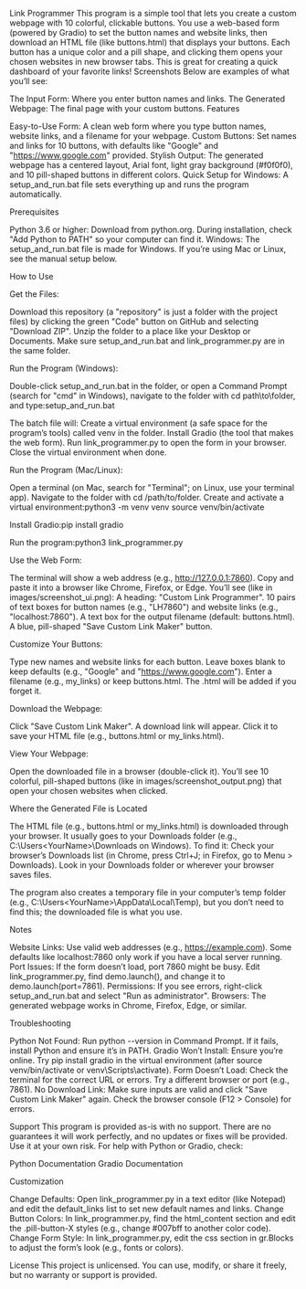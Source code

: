Link Programmer
This program is a simple tool that lets you create a custom webpage with 10 colorful, clickable buttons. You use a web-based form (powered by Gradio) to set the button names and website links, then download an HTML file (like buttons.html) that displays your buttons. Each button has a unique color and a pill shape, and clicking them opens your chosen websites in new browser tabs. This is great for creating a quick dashboard of your favorite links!
Screenshots
Below are examples of what you’ll see:

The Input Form: Where you enter button names and links.
<image-card alt="Gradio UI for customizing buttons" src="screenshot_ui.png" ></image-card>
The Generated Webpage: The final page with your custom buttons.
<image-card alt="Generated HTML webpage with buttons" src="screenshot_output.png" ></image-card>
Features

Easy-to-Use Form: A clean web form where you type button names, website links, and a filename for your webpage.
Custom Buttons: Set names and links for 10 buttons, with defaults like "Google" and "https://www.google.com" provided.
Stylish Output: The generated webpage has a centered layout, Arial font, light gray background (#f0f0f0), and 10 pill-shaped buttons in different colors.
Quick Setup for Windows: A setup_and_run.bat file sets everything up and runs the program automatically.

Prerequisites

Python 3.6 or higher: Download from python.org. During installation, check "Add Python to PATH" so your computer can find it.
Windows: The setup_and_run.bat file is made for Windows. If you’re using Mac or Linux, see the manual setup below.

How to Use

Get the Files:

Download this repository (a "repository" is just a folder with the project files) by clicking the green "Code" button on GitHub and selecting "Download ZIP".
Unzip the folder to a place like your Desktop or Documents.
Make sure setup_and_run.bat and link_programmer.py are in the same folder.


Run the Program (Windows):

Double-click setup_and_run.bat in the folder, or open a Command Prompt (search for "cmd" in Windows), navigate to the folder with cd path\to\folder, and type:setup_and_run.bat


The batch file will:
Create a virtual environment (a safe space for the program’s tools) called venv in the folder.
Install Gradio (the tool that makes the web form).
Run link_programmer.py to open the form in your browser.
Close the virtual environment when done.




Run the Program (Mac/Linux):

Open a terminal (on Mac, search for "Terminal"; on Linux, use your terminal app).
Navigate to the folder with cd /path/to/folder.
Create and activate a virtual environment:python3 -m venv venv
source venv/bin/activate


Install Gradio:pip install gradio


Run the program:python3 link_programmer.py




Use the Web Form:

The terminal will show a web address (e.g., http://127.0.0.1:7860). Copy and paste it into a browser like Chrome, Firefox, or Edge.
You’ll see (like in images/screenshot_ui.png):
A heading: "Custom Link Programmer".
10 pairs of text boxes for button names (e.g., "LH7860") and website links (e.g., "localhost:7860").
A text box for the output filename (default: buttons.html).
A blue, pill-shaped "Save Custom Link Maker" button.




Customize Your Buttons:

Type new names and website links for each button. Leave boxes blank to keep defaults (e.g., "Google" and "https://www.google.com").
Enter a filename (e.g., my_links) or keep buttons.html. The .html will be added if you forget it.


Download the Webpage:

Click "Save Custom Link Maker".
A download link will appear. Click it to save your HTML file (e.g., buttons.html or my_links.html).


View Your Webpage:

Open the downloaded file in a browser (double-click it). You’ll see 10 colorful, pill-shaped buttons (like in images/screenshot_output.png) that open your chosen websites when clicked.



Where the Generated File is Located

The HTML file (e.g., buttons.html or my_links.html) is downloaded through your browser.
It usually goes to your Downloads folder (e.g., C:\Users\<YourName>\Downloads on Windows).
To find it:
Check your browser’s Downloads list (in Chrome, press Ctrl+J; in Firefox, go to Menu > Downloads).
Look in your Downloads folder or wherever your browser saves files.


The program also creates a temporary file in your computer’s temp folder (e.g., C:\Users\<YourName>\AppData\Local\Temp), but you don’t need to find this; the downloaded file is what you use.

Notes

Website Links: Use valid web addresses (e.g., https://example.com). Some defaults like localhost:7860 only work if you have a local server running.
Port Issues: If the form doesn’t load, port 7860 might be busy. Edit link_programmer.py, find demo.launch(), and change it to demo.launch(port=7861).
Permissions: If you see errors, right-click setup_and_run.bat and select "Run as administrator".
Browsers: The generated webpage works in Chrome, Firefox, Edge, or similar.

Troubleshooting

Python Not Found: Run python --version in Command Prompt. If it fails, install Python and ensure it’s in PATH.
Gradio Won’t Install: Ensure you’re online. Try pip install gradio in the virtual environment (after source venv/bin/activate or venv\Scripts\activate).
Form Doesn’t Load: Check the terminal for the correct URL or errors. Try a different browser or port (e.g., 7861).
No Download Link: Make sure inputs are valid and click "Save Custom Link Maker" again. Check the browser console (F12 > Console) for errors.

Support
This program is provided as-is with no support. There are no guarantees it will work perfectly, and no updates or fixes will be provided. Use it at your own risk. For help with Python or Gradio, check:

Python Documentation
Gradio Documentation

Customization

Change Defaults: Open link_programmer.py in a text editor (like Notepad) and edit the default_links list to set new default names and links.
Change Button Colors: In link_programmer.py, find the html_content section and edit the .pill-button-X styles (e.g., change #007bff to another color code).
Change Form Style: In link_programmer.py, edit the css section in gr.Blocks to adjust the form’s look (e.g., fonts or colors).

License
This project is unlicensed. You can use, modify, or share it freely, but no warranty or support is provided.
